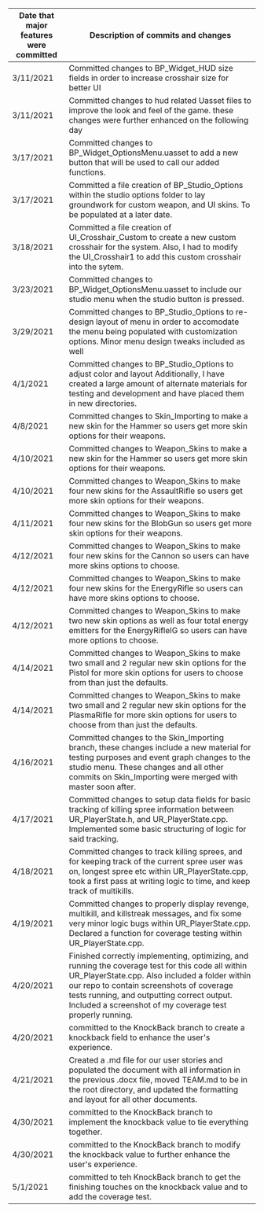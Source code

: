 | Date that major features were committed | Description of commits and changes |
|-----------------------------------------|------------------------------------|
| 3/11/2021 | Committed changes to BP_Widget_HUD size fields in order to increase crosshair size for better UI |
| 3/11/2021 | Committed changes to hud related Uasset files to improve the look and feel of the game. these changes were further enhanced on the following day |
| 3/17/2021 | Committed changes to BP_Widget_OptionsMenu.uasset to add a new button that will be used to call our added functions. |
| 3/17/2021 | Committed a file creation of BP_Studio_Options within the studio options folder to lay groundwork for custom weapon, and UI skins. To be populated at a later date. |
| 3/18/2021 | Committed a file creation of UI_Crosshair_Custom to create a new custom crosshair for the system. Also, I had to modify the UI_Crosshair1 to add this custom crosshair into the sytem. |
| 3/23/2021 | Committed changes to BP_Widget_OptionsMenu.uasset to include our studio menu when the studio button is pressed. |
| 3/29/2021 | Committed changes to BP_Studio_Options to re-design layout of menu in order to accomodate the menu being populated with customization options. Minor menu design tweaks included as well |
| 4/1/2021 | Committed changes to BP_Studio_Options to adjust color and layout Additionally, I have created a large amount of alternate materials for testing and development and have placed them in new directories. |
| 4/8/2021 | Committed changes to Skin_Importing to make a new skin for the Hammer so users get more skin options for their weapons. |
| 4/10/2021 | Committed changes to Weapon_Skins to make a new skin for the Hammer so users get more skin options for their weapons. |
| 4/10/2021 | Committed changes to Weapon_Skins to make four new skins for the AssaultRifle so users get more skin options for their weapons. |
| 4/11/2021 | Committed changes to Weapon_Skins to make four new skins for the BlobGun so users get more skin options for their weapons. |
| 4/12/2021 | Committed changes to Weapon_Skins to make four new skins for the Cannon so users can have more skins options to choose. |
| 4/12/2021 | Committed changes to Weapon_Skins to make four new skins for the EnergyRifle so users can have more skins options to choose. |
| 4/12/2021 | Committed changes to Weapon_Skins to make two new skin options as well as four total energy emitters for the EnergyRifleIG so users can have more options to choose. |
| 4/14/2021 | Committed changes to Weapon_Skins to make two small and 2 regular new skin options for the Pistol for more skin options for users to choose from than just the defaults. |
| 4/14/2021 | Committed changes to Weapon_Skins to make two small and 2 regular new skin options for the PlasmaRifle for more skin options for users to choose from than just the defaults.
| 4/16/2021 | Committed changes to the Skin_Importing branch, these changes include a new material for testing purposes and event graph changes to the studio menu. These changes and all other commits on Skin_Importing were merged with master soon after. |
| 4/17/2021 | Committed changes to setup data fields for basic tracking of killing spree information between UR_PlayerState.h, and UR_PlayerState.cpp. Implemented some basic structuring of logic for said tracking. |
| 4/18/2021 | Committed changes to track killing sprees, and for keeping track of the current spree user was on, longest spree etc within UR_PlayerState.cpp, took a first pass at writing logic to time, and keep track of multikills. |
| 4/19/2021 | Committed changes to properly display revenge, multikill, and killstreak messages, and fix some very minor logic bugs within UR_PlayerState.cpp. Declared a function for coverage testing within UR_PlayerState.cpp. |
| 4/20/2021 | Finished correctly implementing, optimizing, and running the coverage test for this code all within UR_PlayerState.cpp. Also included a folder within our repo to contain screenshots of coverage tests running, and outputting correct output. Included a screenshot of my coverage test properly running. |
| 4/20/2021 | committed to the KnockBack branch to create a knockback field to enhance the user's experience. |
| 4/21/2021 | Created a .md file for our user stories and populated the document with all information in the previous .docx file, moved TEAM.md to be in the root directory, and updated the formatting and layout for all other documents. |
| 4/30/2021 | committed to the KnockBack branch to implement the knockback value to tie everything together. |
| 4/30/2021 | committed to the KnockBack branch to modify the knockback value to further enhance the user's experience. |
| 5/1/2021 | committed to teh KnockBack branch to get the finishing touches on the knockback value and to add the coverage test. |
